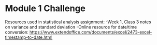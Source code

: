 # Module 1 Challenge

Resources used in statistical analysis assignment:
  -Week 1, Class 3 notes on variance and standard deviation
  -Online resource for date/time conversion: https://www.extendoffice.com/documents/excel/2473-excel-timestamp-to-date.html
